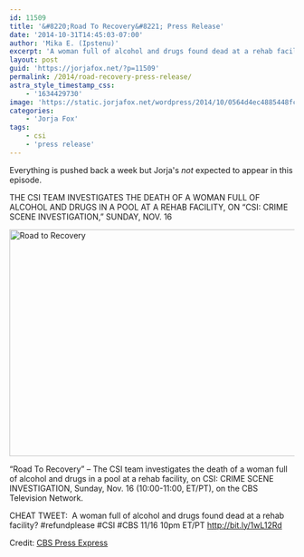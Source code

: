 ```yaml
---
id: 11509
title: '&#8220;Road To Recovery&#8221; Press Release'
date: '2014-10-31T14:45:03-07:00'
author: 'Mika E. (Ipstenu)'
excerpt: 'A woman full of alcohol and drugs found dead at a rehab facility? Tune in to a case not solved by Sara on November 16th.'
layout: post
guid: 'https://jorjafox.net/?p=11509'
permalink: /2014/road-recovery-press-release/
astra_style_timestamp_css:
    - '1634429730'
image: 'https://static.jorjafox.net/wordpress/2014/10/0564d4ec4885448fc55b26b11c1ae7432.jpg'
categories:
    - 'Jorja Fox'
tags:
    - csi
    - 'press release'
---
```


Everything is pushed back a week but Jorja's <em>not</em> expected to appear in this episode.

THE CSI TEAM INVESTIGATES THE DEATH OF A WOMAN FULL OF ALCOHOL AND DRUGS IN A POOL AT A REHAB FACILITY, ON “CSI: CRIME SCENE INVESTIGATION,” SUNDAY, NOV. 16

<img class="aligncenter size-full wp-image-11510" src="//static.jorjafox.net/wordpress/2014/10/0564d4ec4885448fc55b26b11c1ae7431.png" alt="Road to Recovery" width="600" height="400" />

“Road To Recovery” – The CSI team investigates the death of a woman full of alcohol and drugs in a pool at a rehab facility, on CSI: CRIME SCENE INVESTIGATION, Sunday, Nov. 16 (10:00-11:00, ET/PT), on the CBS Television Network.

CHEAT TWEET:  A woman full of alcohol and drugs found dead at a rehab facility? #refundplease #CSI #CBS 11/16 10pm ET/PT http://bit.ly/1wL12Rd

Credit: <a href="http://www.cbspressexpress.com/cbs-entertainment/releases/view?id=41106">CBS Press Express</a>